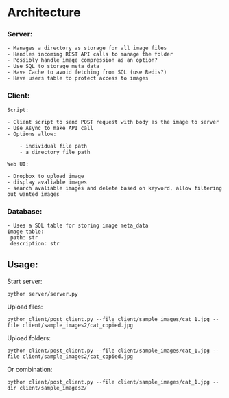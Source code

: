 
# Architecture

### Server:

    - Manages a directory as storage for all image files
    - Handles incoming REST API calls to manage the folder
    - Possibly handle image compression as an option?
    - Use SQL to storage meta data
    - Have Cache to avoid fetching from SQL (use Redis?)
    - Have users table to protect access to images

### Client:

    Script:

    - Client script to send POST request with body as the image to server
    - Use Async to make API call
    - Options allow:

        - individual file path
        - a directory file path

    Web UI:

    - Dropbox to upload image
    - display avaliable images
    - search avaliable images and delete based on keyword, allow filtering out wanted images

### Database:
    - Uses a SQL table for storing image meta_data
    Image table:
     path: str
     description: str
    
## Usage:

Start server:
```
python server/server.py
```

Upload files:
```
python client/post_client.py --file client/sample_images/cat_1.jpg --file client/sample_images2/cat_copied.jpg
```

Upload folders:
```
python client/post_client.py --file client/sample_images/cat_1.jpg --file client/sample_images2/cat_copied.jpg 
```

Or combination:
```
python client/post_client.py --file client/sample_images/cat_1.jpg --dir client/sample_images2/
```